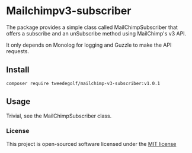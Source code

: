 
# Mailchimpv3-subscriber

The package provides a simple class called MailChimpSubscriber that offers a subscribe and an unSubscribe method using MailChimp's v3 API.

It only depends on Monolog for logging and Guzzle to make the API requests.

## Install
```composer require tweedegolf/mailchimp-v3-subscriber:v1.0.1```

## Usage
Trivial, see the MailChimpSubscriber class.

### License

This project is open-sourced software licensed under the [MIT license](http://opensource.org/licenses/MIT)

